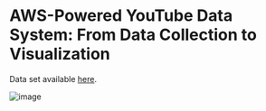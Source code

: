 # AWS-Powered YouTube Data System: From Data Collection to Visualization

Data set available [here](https://www.kaggle.com/datasets/datasnaek/youtube-new).

![image](https://user-images.githubusercontent.com/88837594/212789171-38f7f772-c642-4974-8d58-975ed65f1e0d.png)

